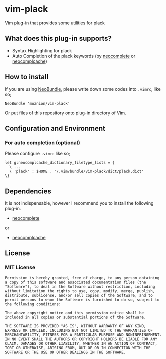 vim-plack
=========

Vim plug-in that provides some utilities for plack

What does this plug-in supports?
--------------------------------

- Syntax Highlighting for plack
- Auto Completion of the plack keywords (by [neocomplete](https://github.com/Shougo/neocomplete) or [neocomplcache](https://github.com/Shougo/neocomplcache))

How to install
--------------

If you are using [NeoBundle](https://github.com/Shougo/neobundle.vim), please write down some codes into `.vimrc`, like so;

    NeoBundle 'moznion/vim-plack'

Or put files of this repository onto plug-in directory of Vim.

Configuration and Environment
-----------------------------

### For auto completion (optional)

Please configure `.vimrc` like so;

```vim
let g:neocomplcache_dictionary_filetype_lists = {
  \ ...
  \ 'plack' : $HOME . '/.vim/bundle/vim-plack/dict/plack.dict'
\}
```

Dependencies
------------

It is not indispensable, however I recommend you to install the following plug-in.

- [neocomplete](https://github.com/Shougo/neocomplete)

or

- [neocomplcache](https://github.com/Shougo/neocomplcache)

License
-------

### MIT License

    Permission is hereby granted, free of charge, to any person obtaining a copy of this software and associated documentation files (the "Software"), to deal in the Software without restriction, including without limitation the rights to use, copy, modify, merge, publish, distribute, sublicense, and/or sell copies of the Software, and to permit persons to whom the Software is furnished to do so, subject to the following conditions:

    The above copyright notice and this permission notice shall be included in all copies or substantial portions of the Software.

    THE SOFTWARE IS PROVIDED "AS IS", WITHOUT WARRANTY OF ANY KIND, EXPRESS OR IMPLIED, INCLUDING BUT NOT LIMITED TO THE WARRANTIES OF MERCHANTABILITY, FITNESS FOR A PARTICULAR PURPOSE AND NONINFRINGEMENT. IN NO EVENT SHALL THE AUTHORS OR COPYRIGHT HOLDERS BE LIABLE FOR ANY CLAIM, DAMAGES OR OTHER LIABILITY, WHETHER IN AN ACTION OF CONTRACT, TORT OR OTHERWISE, ARISING FROM, OUT OF OR IN CONNECTION WITH THE SOFTWARE OR THE USE OR OTHER DEALINGS IN THE SOFTWARE.
